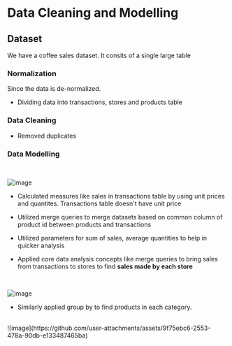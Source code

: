 # Data Cleaning and Modelling

## Dataset 

We have a coffee sales dataset. It consits of a single large table

### Normalization

Since the data is de-normalized.

- Dividing data into transactions, stores and products table

### Data Cleaning
- Removed duplicates


### Data Modelling 
</br>

![image](https://github.com/user-attachments/assets/e1d4fa3b-d099-4be8-8783-681dddfa4424)

- Calculated measures like sales in transactions table by using unit prices and quantites. Transactions table  doesn't have unit price
- Utilized merge queries to merge datasets based on common column of product id between products and transactions
- Utilized parameters for sum of sales, average quantities to help in quicker analysis
- Applied core data analysis concepts like merge queries to bring sales from transactions to stores to find **sales made by each store**

  </br>
![image](https://github.com/user-attachments/assets/36d39ab8-7cb7-45a7-9ab8-bbb42fc277a9)

- Similarly applied group by to find products in each category.
</br>
  ![image](https://github.com/user-attachments/assets/9f75ebc6-2553-478a-90db-e133487465ba)
